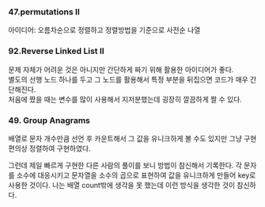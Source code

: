 ### 47.permutations II
아이디어: 오름차순으로 정렬하고 정렬방법을 기준으로 사전순 나열  

### 92.Reverse Linked List II
문제 자체가 어려운 것은 아니지만 간단하게 짜기 위해 활용한 아이디어가 좋다.  
별도의 선행 노드 하나를 두고 그 노드를 활용해서 특정 부분을 뒤집으면 코드가 매우 간단해진다.  
처음에 짰을 때는 변수를 많이 사용해서 지저분했는데 굉장히 깔끔하게 짤 수 있다.

### 49. Group Anagrams
배열로 문자 개수만큼 선언 후 카운트해서 그 값을 유니크하게 볼 수도 있지만
그냥 구현 편의상 정렬하여 구현하였다.

그런데 제일 빠르게 구현한 다른 사람의 풀이를 보니 방법이 참신해서 기록한다.
각 문자를 소수에 대응시키고 문자열을 소수의 곱으로 표현하여 값을 유니크하게 만들어 key로 사용한 것이다.
나는 배열 count밖에 생각을 못 했는데 이런 방식을 생각한 것이 참신하다.
